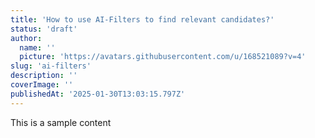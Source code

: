 ```yaml
---
title: 'How to use AI-Filters to find relevant candidates?'
status: 'draft'
author:
  name: ''
  picture: 'https://avatars.githubusercontent.com/u/168521089?v=4'
slug: 'ai-filters'
description: ''
coverImage: ''
publishedAt: '2025-01-30T13:03:15.797Z'
---
```


This is a sample content